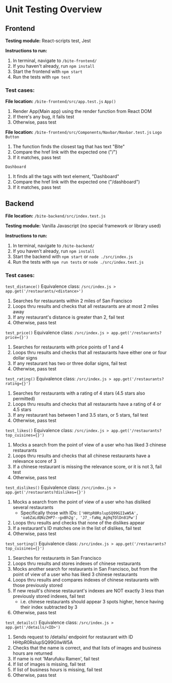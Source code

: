 # Unit Testing Overview

## Frontend
**Testing module:** React-scripts test, Jest

**Instructions to run:**
1. In terminal, navigate to `/bite-frontend/`
2. If you haven't already, run `npm install`
3. Start the frontend with `npm start`
4. Run the tests with `npm test`

### Test cases:

**File location:** `/bite-frontend/src/app.test.js`
`App()`
1. Render App(Main app) using the render function from React DOM 
3. If there's any bug, it fails test
4. Otherwise, pass test

**File location:** `/bite-frontend/src/Components/Navbar/Navbar.test.js`
`Logo Button`
1. The function finds the closest <a> tag that has text "Bite"  
3. Compare the href link with the expected one ("/")
4. If it matches, pass test

`Dashboard`
1. It finds all the tags with text element, "Dashboard"  
3. Compare the href link with the expected one ("/dashboard")
4. If it matches, pass test


## Backend
**File location:** `/bite-backend/src/index.test.js`

**Testing module:** Vanilla Javascript (no special framework or library used)

**Instructions to run:**
1. In terminal, navigate to `/bite-backend/`
2. If you haven't already, run `npm install`
3. Start the backend with `npm start` or `node ./src/index.js`
4. Run the tests with `npm run tests` or `node ./src/index.test.js`

### Test cases:
`test_distance()`
Equivalence class: `/src/index.js > app.get('/restaurants/<distance>')`
1. Searches for restaurants within 2 miles of San Francisco
2. Loops thru results and checks that all restaurants are at most 2 miles away
3. If any restaurant's distance is greater than 2, fail test
4. Otherwise, pass test

`test_price()`
Equivalence class: `/src/index.js > app.get('/restaurants?price={}')`
1. Searches for restaurants with price points of 1 and 4
2. Loops thru results and checks that all restaurants have either one or four dollar signs
3. If any restaurant has two or three dollar signs, fail test
4. Otherwise, pass test

`test_rating()`
Equivalence class: `/src/index.js > app.get('/restaurants?rating={}')`
1. Searches for restaurants with a rating of 4 stars (4.5 stars also permitted)
2. Loops thru results and checks that all restaurants have a rating of 4 or 4.5 stars
3. If any restaurant has between 1 and 3.5 stars, or 5 stars, fail test
4. Otherwise, pass test

`test_likes()`
Equivalence class: `/src/index.js > app.get('/restaurants?top_cuisines={}')`
1. Mocks a search from the point of view of a user who has liked 3 chinese restaurants
2. Loops thru results and checks that all chinese restaurants have a relevance score of 3
3. If a chinese restaurant is missing the relevance score, or it is not 3, fail test
4. Otherwise, pass test

`test_dislikes()`
Equivalence class: `/src/index.js > app.get('/restaurants?dislikes={}')`
1. Mocks a search from the point of view of a user who has disliked several restaurants
   - Specifically those with IDs: `['HHtpR0RslupSQ99GIIwW5A', 'oa6ZaLdQNzZHP7--gxBh2g', 'J7_-faNq_Ag9qTOlDn81Pw']`
2. Loops thru results and checks that none of the dislikes appear
3. If a restaurant's ID matches one in the list of dislikes, fail test
4. Otherwise, pass test

`test_sorting()`
Equivalence class: `/src/index.js > app.get('/restaurants?top_cuisines={}')`
1. Searches for restaurants in San Francisco
2. Loops thru results and stores indexes of chinese restaurants
3. Mocks another search for restaurants in San Francisco, but from the point of view of a user who has liked 3 chinese restaurants
4. Loops thru results and compares indexes of chinese restaurants with those previously stored
5. If new result's chinese restaurant's indexes are NOT exactly 3 less than previously stored indexes, fail test
   - i.e. chinese restaurants should appear 3 spots higher, hence having their index subtracted by 3
7. Otherwise, pass test

`test_details()`
Equivalence class: `/src/index.js > app.get('/details/<ID>')`
1. Sends request to /details/ endpoint for restaurant with ID HHtpR0RslupSQ99GIIwW5A
2. Checks that the name is correct, and that lists of images and business hours are returned
3. If name is not 'Marufuku Ramen', fail test
4. If list of images is missing, fail test
5. If list of business hours is missing, fail test
6. Otherwise, pass test
